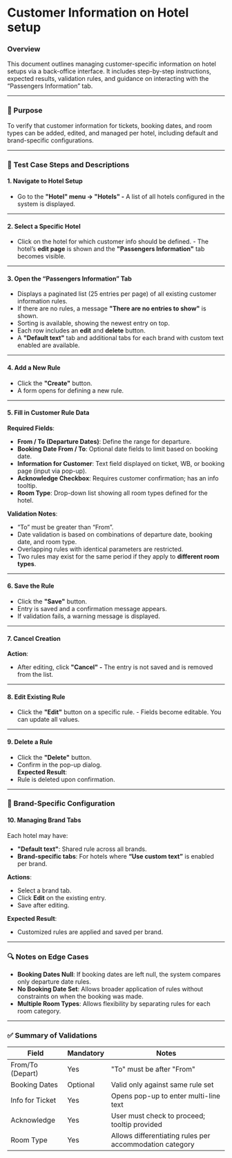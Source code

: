 # Customer Information on Hotel setup

### Overview

This document outlines managing customer-specific information on hotel setups via a back-office interface. It includes step-by-step instructions, expected results, validation rules, and guidance on interacting with the “Passengers Information” tab.

***

### 📘 Purpose

To verify that customer information for tickets, booking dates, and room types can be added, edited, and managed per hotel, including default and brand-specific configurations.

***

### 🧭 Test Case Steps and Descriptions

#### 1. Navigate to Hotel Setup

* Go to the **"Hotel" menu → "Hotels" -** A list of all hotels configured in the system is displayed.

***

#### 2. Select a Specific Hotel

* Click on the hotel for which customer info should be defined. - The hotel’s **edit page** is shown and  the **"Passengers Information"** tab becomes visible.

***

#### 3. Open the “Passengers Information” Tab

* Displays a paginated list (25 entries per page) of all existing customer information rules.
* If there are no rules, a message **"There are no entries to show"** is shown.
* Sorting is available, showing the newest entry on top.
* Each row includes an **edit** and **delete** button.
* A **"Default text"** tab and additional tabs for each brand with custom text enabled are available.

***

#### 4. Add a New Rule

* Click the **"Create"** button.&#x20;
* A form opens for defining a new rule.

***

#### 5. Fill in Customer Rule Data

**Required Fields**:

* **From / To (Departure Dates)**: Define the range for departure.
* **Booking Date From / To**: Optional date fields to limit based on booking date.
* **Information for Customer**: Text field displayed on ticket, WB, or booking page (input via pop-up).
* **Acknowledge Checkbox**: Requires customer confirmation; has an info tooltip.
* **Room Type**: Drop-down list showing all room types defined for the hotel.

**Validation Notes**:

* “To” must be greater than “From”.
* Date validation is based on combinations of departure date, booking date, and room type.
* Overlapping rules with identical parameters are restricted.
* Two rules may exist for the same period if they apply to **different room types**.

***

#### 6. Save the Rule

* Click the **"Save"** button.
* Entry is saved and a confirmation message appears.
* If validation fails, a warning message is displayed.

***

#### 7. Cancel Creation

**Action**:

* After editing, click **"Cancel" -** The entry is not saved and is removed from the list.

***

#### 8. Edit Existing Rule

* Click the **"Edit"** button on a specific rule. - Fields become editable. You can update all values.

***

#### 9. Delete a Rule

* Click the **"Delete"** button.
* Confirm in the pop-up dialog.\
  **Expected Result**:
* Rule is deleted upon confirmation.

***

### 🔁 Brand-Specific Configuration

#### 10. Managing Brand Tabs

Each hotel may have:

* **"Default text"**: Shared rule across all brands.
* **Brand-specific tabs**: For hotels where **“Use custom text”** is enabled per brand.

**Actions**:

* Select a brand tab.
* Click **Edit** on the existing entry.
* Save after editing.

**Expected Result**:

* Customized rules are applied and saved per brand.

***

### 🔍 Notes on Edge Cases

* **Booking Dates Null**: If booking dates are left null, the system compares only departure date rules.
* **No Booking Date Set**: Allows broader application of rules without constraints on when the booking was made.
* **Multiple Room Types**: Allows flexibility by separating rules for each room category.

***

### ✅ Summary of Validations

| Field            | Mandatory | Notes                                                   |
| ---------------- | --------- | ------------------------------------------------------- |
| From/To (Depart) | Yes       | "To" must be after "From"                               |
| Booking Dates    | Optional  | Valid only against same rule set                        |
| Info for Ticket  | Yes       | Opens pop-up to enter multi-line text                   |
| Acknowledge      | Yes       | User must check to proceed; tooltip provided            |
| Room Type        | Yes       | Allows differentiating rules per accommodation category |
